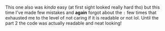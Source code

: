 This one also was *kinda* easy (at first sight looked really hard tho) but this time I've made few mistakes and **again** forgot about the `:` few times that exhausted me to the level of not caring if it is readable or not lol.
Until the part 2 the code was actually readable and neat looking!

